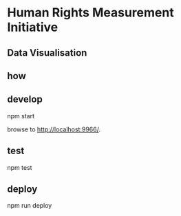 
# Human Rights Measurement Initiative
## Data Visualisation

## how

## develop

npm start

browse to <http://localhost:9966/>.

## test

npm test

## deploy

npm run deploy
